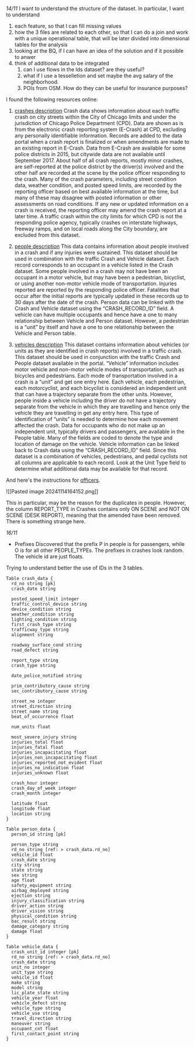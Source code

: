 *14/11*
I want to understand the structure of the dataset.
In particular, I want to understand
1. each feature, so that I can fill missing values
2. how the 3 files are related to each other, so that I can do a join and work with a unique operational table, that will be later divided into dimensional tables for the analysis
3. looking at the BQ, if I can have an idea of the solution and if it possible to anwer
4. think of additional data to be integrated
	1. can I use flows in the lds dataset? are they useful?
	2. what if I use a tesselletion and set maybe the avg salary of the neighborhood.
	3. POIs from OSM. How do they can be useful for insurance purposes?

I found the following resources online:
1. [crashes description](https://data.cityofchicago.org/Transportation/Traffic-Crashes-Crashes/85ca-t3if/about_data)
Crash data shows information about each traffic crash on city streets within the City of Chicago limits and under the jurisdiction of Chicago Police Department (CPD). Data are shown as is from the electronic crash reporting system (E-Crash) at CPD, excluding any personally identifiable information. Records are added to the data portal when a crash report is finalized or when amendments are made to an existing report in E-Crash. Data from E-Crash are available for some police districts in 2015, but citywide data are not available until September 2017. About half of all crash reports, mostly minor crashes, are self-reported at the police district by the driver(s) involved and the other half are recorded at the scene by the police officer responding to the crash. Many of the crash parameters, including street condition data, weather condition, and posted speed limits, are recorded by the reporting officer based on best available information at the time, but many of these may disagree with posted information or other assessments on road conditions. If any new or updated information on a crash is received, the reporting officer may amend the crash report at a later time. A traffic crash within the city limits for which CPD is not the responding police agency, typically crashes on interstate highways, freeway ramps, and on local roads along the City boundary, are excluded from this dataset.

2. [people description]()
This data contains information about people involved in a crash and if any injuries were sustained. This dataset should be used in combination with the traffic Crash and Vehicle dataset. Each record corresponds to an occupant in a vehicle listed in the Crash dataset. Some people involved in a crash may not have been an occupant in a motor vehicle, but may have been a pedestrian, bicyclist, or using another non-motor vehicle mode of transportation. Injuries reported are reported by the responding police officer. Fatalities that occur after the initial reports are typically updated in these records up to 30 days after the date of the crash. Person data can be linked with the Crash and Vehicle dataset using the “CRASH_RECORD_ID” field. A vehicle can have multiple occupants and hence have a one to many relationship between Vehicle and Person dataset. However, a pedestrian is a “unit” by itself and have a one to one relationship between the Vehicle and Person table.

3. [vehicles description](https://data.cityofchicago.org/Transportation/Traffic-Crashes-Vehicles/68nd-jvt3/about_data)
This dataset contains information about vehicles (or units as they are identified in crash reports) involved in a traffic crash. This dataset should be used in conjunction with the traffic Crash and People dataset available in the portal. “Vehicle” information includes motor vehicle and non-motor vehicle modes of transportation, such as bicycles and pedestrians. Each mode of transportation involved in a crash is a “unit” and get one entry here. Each vehicle, each pedestrian, each motorcyclist, and each bicyclist is considered an independent unit that can have a trajectory separate from the other units. However, people inside a vehicle including the driver do not have a trajectory separate from the vehicle in which they are travelling and hence only the vehicle they are travelling in get any entry here. This type of identification of “units” is needed to determine how each movement affected the crash. Data for occupants who do not make up an independent unit, typically drivers and passengers, are available in the People table. Many of the fields are coded to denote the type and location of damage on the vehicle. Vehicle information can be linked back to Crash data using the “CRASH_RECORD_ID” field. Since this dataset is a combination of vehicles, pedestrians, and pedal cyclists not all columns are applicable to each record. Look at the Unit Type field to determine what additional data may be available for that record.

And here's the instructions for [officers](https://idot.illinois.gov/content/dam/soi/en/web/idot/documents/transportation-system/manuals-guides-and-handbooks/safety/illinois-traffic-crash-report-sr-1050-instruction-manual-2019.pdf).

![[Pasted image 20241114164152.png]]

This in particular, may be the reason for the duplicates in people.
However, the column REPORT_TYPE in Crashes contains only ON SCENE and NOT ON SCENE (DESK REPORT), meaning that the amended have been removed. There is something strange here.


*16/11*

- Prefixes
Discovered that the prefix P in people is for passengers, while O is for all other PEOPLE_TYPEs.
The prefixes in crashes look random.
The vehicle id are just floats.

Trying to understand better the use of IDs in the 3 tables.
```
Table crash_data {
  rd_no string [pk]
  crash_date string
  
  posted_speed_limit integer
  traffic_control_device string
  device_condition string
  weather_condition string
  lighting_condition string
  first_crash_type string
  trafficway_type string
  alignment string
  
  roadway_surface_cond string
  road_defect string
  
  report_type string
  crash_type string
  
  date_police_notified string
  
  prim_contributory_cause string
  sec_contributory_cause string
  
  street_no integer
  street_direction string
  street_name string
  beat_of_occurrence float
  
  num_units float
  
  most_severe_injury string
  injuries_total float
  injuries_fatal float
  injuries_incapacitating float
  injuries_non_incapacitating float
  injuries_reported_not_evident float
  injuries_no_indication float
  injuries_unknown float
  
  crash_hour integer
  crash_day_of_week integer
  crash_month integer
  
  latitude float
  longitude float
  location string
}
```


```
Table person_data {
  person_id string [pk]
  
  person_type string
  rd_no string [ref: > crash_data.rd_no]
  vehicle_id float
  crash_date string
  city string
  state string
  sex string
  age float
  safety_equipment string
  airbag_deployed string
  ejection string
  injury_classification string
  driver_action string
  driver_vision string
  physical_condition string
  bac_result string
  damage_category string
  damage float
}
```

```
Table vehicle_data {
  crash_unit_id integer [pk]
  rd_no string [ref: > crash_data.rd_no]
  crash_date string
  unit_no integer
  unit_type string
  vehicle_id float
  make string
  model string
  lic_plate_state string
  vehicle_year float
  vehicle_defect string
  vehicle_type string
  vehicle_use string
  travel_direction string
  maneuver string
  occupant_cnt float
  first_contact_point string
}
```



